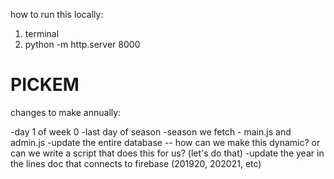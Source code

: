 how to run this locally:

1) terminal
2) python -m http.server 8000


# PICKEM

changes to make annually:

-day 1 of week 0
-last day of season
-season we fetch - main.js and admin.js
-update the entire database -- how can we make this dynamic? or can we write a script that does this for us? (let's do that)
-update the year in the lines doc that connects to firebase (201920, 202021, etc)

